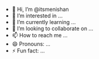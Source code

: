 - 👋 Hi, I’m @itsmenishan
- 👀 I’m interested in ...
- 🌱 I’m currently learning ...
- 💞️ I’m looking to collaborate on ...
- 📫 How to reach me ...
- 😄 Pronouns: ...
- ⚡ Fun fact: ...

<!---
itsmenishan/itsmenishan is a ✨ special ✨ repository because its `README.md` (this file) appears on your GitHub profile.
You can click the Preview link to take a look at your changes.
--->
